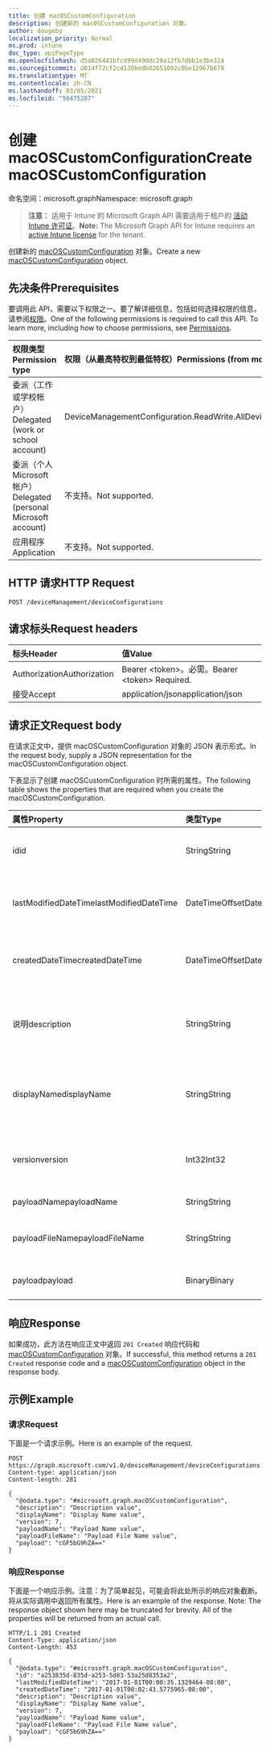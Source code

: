```yaml
---
title: 创建 macOSCustomConfiguration
description: 创建新的 macOSCustomConfiguration 对象。
author: dougeby
localization_priority: Normal
ms.prod: intune
doc_type: apiPageType
ms.openlocfilehash: d5a826441bfcd99d49ddc29a12fb7dbb1e3be324
ms.sourcegitcommit: d014f72cf2cd130bedb02651092c0be12967b679
ms.translationtype: MT
ms.contentlocale: zh-CN
ms.lasthandoff: 03/05/2021
ms.locfileid: "50475287"
---
```

# <a name="create-macoscustomconfiguration"></a><span data-ttu-id="356eb-103">创建 macOSCustomConfiguration</span><span class="sxs-lookup"><span data-stu-id="356eb-103">Create macOSCustomConfiguration</span></span>

<span data-ttu-id="356eb-104">命名空间：microsoft.graph</span><span class="sxs-lookup"><span data-stu-id="356eb-104">Namespace: microsoft.graph</span></span>

> <span data-ttu-id="356eb-105">**注意：** 适用于 Intune 的 Microsoft Graph API 需要适用于租户的 [活动 Intune 许可证](https://go.microsoft.com/fwlink/?linkid=839381)。</span><span class="sxs-lookup"><span data-stu-id="356eb-105">**Note:** The Microsoft Graph API for Intune requires an [active Intune license](https://go.microsoft.com/fwlink/?linkid=839381) for the tenant.</span></span>

<span data-ttu-id="356eb-106">创建新的 [macOSCustomConfiguration](../resources/intune-deviceconfig-macoscustomconfiguration.md) 对象。</span><span class="sxs-lookup"><span data-stu-id="356eb-106">Create a new [macOSCustomConfiguration](../resources/intune-deviceconfig-macoscustomconfiguration.md) object.</span></span>

## <a name="prerequisites"></a><span data-ttu-id="356eb-107">先决条件</span><span class="sxs-lookup"><span data-stu-id="356eb-107">Prerequisites</span></span>
<span data-ttu-id="356eb-p101">要调用此 API，需要以下权限之一。要了解详细信息，包括如何选择权限的信息，请参阅[权限](/graph/permissions-reference)。</span><span class="sxs-lookup"><span data-stu-id="356eb-p101">One of the following permissions is required to call this API. To learn more, including how to choose permissions, see [Permissions](/graph/permissions-reference).</span></span>

|<span data-ttu-id="356eb-110">权限类型</span><span class="sxs-lookup"><span data-stu-id="356eb-110">Permission type</span></span>|<span data-ttu-id="356eb-111">权限（从最高特权到最低特权）</span><span class="sxs-lookup"><span data-stu-id="356eb-111">Permissions (from most to least privileged)</span></span>|
|:---|:---|
|<span data-ttu-id="356eb-112">委派（工作或学校帐户）</span><span class="sxs-lookup"><span data-stu-id="356eb-112">Delegated (work or school account)</span></span>|<span data-ttu-id="356eb-113">DeviceManagementConfiguration.ReadWrite.All</span><span class="sxs-lookup"><span data-stu-id="356eb-113">DeviceManagementConfiguration.ReadWrite.All</span></span>|
|<span data-ttu-id="356eb-114">委派（个人 Microsoft 帐户）</span><span class="sxs-lookup"><span data-stu-id="356eb-114">Delegated (personal Microsoft account)</span></span>|<span data-ttu-id="356eb-115">不支持。</span><span class="sxs-lookup"><span data-stu-id="356eb-115">Not supported.</span></span>|
|<span data-ttu-id="356eb-116">应用程序</span><span class="sxs-lookup"><span data-stu-id="356eb-116">Application</span></span>|<span data-ttu-id="356eb-117">不支持。</span><span class="sxs-lookup"><span data-stu-id="356eb-117">Not supported.</span></span>|

## <a name="http-request"></a><span data-ttu-id="356eb-118">HTTP 请求</span><span class="sxs-lookup"><span data-stu-id="356eb-118">HTTP Request</span></span>
<!-- {
  "blockType": "ignored"
}
-->
``` http
POST /deviceManagement/deviceConfigurations
```

## <a name="request-headers"></a><span data-ttu-id="356eb-119">请求标头</span><span class="sxs-lookup"><span data-stu-id="356eb-119">Request headers</span></span>
|<span data-ttu-id="356eb-120">标头</span><span class="sxs-lookup"><span data-stu-id="356eb-120">Header</span></span>|<span data-ttu-id="356eb-121">值</span><span class="sxs-lookup"><span data-stu-id="356eb-121">Value</span></span>|
|:---|:---|
|<span data-ttu-id="356eb-122">Authorization</span><span class="sxs-lookup"><span data-stu-id="356eb-122">Authorization</span></span>|<span data-ttu-id="356eb-123">Bearer &lt;token&gt;。必需。</span><span class="sxs-lookup"><span data-stu-id="356eb-123">Bearer &lt;token&gt; Required.</span></span>|
|<span data-ttu-id="356eb-124">接受</span><span class="sxs-lookup"><span data-stu-id="356eb-124">Accept</span></span>|<span data-ttu-id="356eb-125">application/json</span><span class="sxs-lookup"><span data-stu-id="356eb-125">application/json</span></span>|

## <a name="request-body"></a><span data-ttu-id="356eb-126">请求正文</span><span class="sxs-lookup"><span data-stu-id="356eb-126">Request body</span></span>
<span data-ttu-id="356eb-127">在请求正文中，提供 macOSCustomConfiguration 对象的 JSON 表示形式。</span><span class="sxs-lookup"><span data-stu-id="356eb-127">In the request body, supply a JSON representation for the macOSCustomConfiguration object.</span></span>

<span data-ttu-id="356eb-128">下表显示了创建 macOSCustomConfiguration 时所需的属性。</span><span class="sxs-lookup"><span data-stu-id="356eb-128">The following table shows the properties that are required when you create the macOSCustomConfiguration.</span></span>

|<span data-ttu-id="356eb-129">属性</span><span class="sxs-lookup"><span data-stu-id="356eb-129">Property</span></span>|<span data-ttu-id="356eb-130">类型</span><span class="sxs-lookup"><span data-stu-id="356eb-130">Type</span></span>|<span data-ttu-id="356eb-131">说明</span><span class="sxs-lookup"><span data-stu-id="356eb-131">Description</span></span>|
|:---|:---|:---|
|<span data-ttu-id="356eb-132">id</span><span class="sxs-lookup"><span data-stu-id="356eb-132">id</span></span>|<span data-ttu-id="356eb-133">String</span><span class="sxs-lookup"><span data-stu-id="356eb-133">String</span></span>|<span data-ttu-id="356eb-134">实体的键。</span><span class="sxs-lookup"><span data-stu-id="356eb-134">Key of the entity.</span></span> <span data-ttu-id="356eb-135">继承自 [deviceConfiguration](../resources/intune-deviceconfig-deviceconfiguration.md)</span><span class="sxs-lookup"><span data-stu-id="356eb-135">Inherited from [deviceConfiguration](../resources/intune-deviceconfig-deviceconfiguration.md)</span></span>|
|<span data-ttu-id="356eb-136">lastModifiedDateTime</span><span class="sxs-lookup"><span data-stu-id="356eb-136">lastModifiedDateTime</span></span>|<span data-ttu-id="356eb-137">DateTimeOffset</span><span class="sxs-lookup"><span data-stu-id="356eb-137">DateTimeOffset</span></span>|<span data-ttu-id="356eb-138">上次修改对象的日期/时间。</span><span class="sxs-lookup"><span data-stu-id="356eb-138">DateTime the object was last modified.</span></span> <span data-ttu-id="356eb-139">继承自 [deviceConfiguration](../resources/intune-deviceconfig-deviceconfiguration.md)</span><span class="sxs-lookup"><span data-stu-id="356eb-139">Inherited from [deviceConfiguration](../resources/intune-deviceconfig-deviceconfiguration.md)</span></span>|
|<span data-ttu-id="356eb-140">createdDateTime</span><span class="sxs-lookup"><span data-stu-id="356eb-140">createdDateTime</span></span>|<span data-ttu-id="356eb-141">DateTimeOffset</span><span class="sxs-lookup"><span data-stu-id="356eb-141">DateTimeOffset</span></span>|<span data-ttu-id="356eb-142">创建对象的日期/时间。</span><span class="sxs-lookup"><span data-stu-id="356eb-142">DateTime the object was created.</span></span> <span data-ttu-id="356eb-143">继承自 [deviceConfiguration](../resources/intune-deviceconfig-deviceconfiguration.md)</span><span class="sxs-lookup"><span data-stu-id="356eb-143">Inherited from [deviceConfiguration](../resources/intune-deviceconfig-deviceconfiguration.md)</span></span>|
|<span data-ttu-id="356eb-144">说明</span><span class="sxs-lookup"><span data-stu-id="356eb-144">description</span></span>|<span data-ttu-id="356eb-145">String</span><span class="sxs-lookup"><span data-stu-id="356eb-145">String</span></span>|<span data-ttu-id="356eb-146">管理员提供的设备配置的说明。</span><span class="sxs-lookup"><span data-stu-id="356eb-146">Admin provided description of the Device Configuration.</span></span> <span data-ttu-id="356eb-147">继承自 [deviceConfiguration](../resources/intune-deviceconfig-deviceconfiguration.md)</span><span class="sxs-lookup"><span data-stu-id="356eb-147">Inherited from [deviceConfiguration](../resources/intune-deviceconfig-deviceconfiguration.md)</span></span>|
|<span data-ttu-id="356eb-148">displayName</span><span class="sxs-lookup"><span data-stu-id="356eb-148">displayName</span></span>|<span data-ttu-id="356eb-149">String</span><span class="sxs-lookup"><span data-stu-id="356eb-149">String</span></span>|<span data-ttu-id="356eb-150">管理员提供的设备配置的名称。</span><span class="sxs-lookup"><span data-stu-id="356eb-150">Admin provided name of the device configuration.</span></span> <span data-ttu-id="356eb-151">继承自 [deviceConfiguration](../resources/intune-deviceconfig-deviceconfiguration.md)</span><span class="sxs-lookup"><span data-stu-id="356eb-151">Inherited from [deviceConfiguration](../resources/intune-deviceconfig-deviceconfiguration.md)</span></span>|
|<span data-ttu-id="356eb-152">version</span><span class="sxs-lookup"><span data-stu-id="356eb-152">version</span></span>|<span data-ttu-id="356eb-153">Int32</span><span class="sxs-lookup"><span data-stu-id="356eb-153">Int32</span></span>|<span data-ttu-id="356eb-154">设备配置的版本。</span><span class="sxs-lookup"><span data-stu-id="356eb-154">Version of the device configuration.</span></span> <span data-ttu-id="356eb-155">继承自 [deviceConfiguration](../resources/intune-deviceconfig-deviceconfiguration.md)</span><span class="sxs-lookup"><span data-stu-id="356eb-155">Inherited from [deviceConfiguration](../resources/intune-deviceconfig-deviceconfiguration.md)</span></span>|
|<span data-ttu-id="356eb-156">payloadName</span><span class="sxs-lookup"><span data-stu-id="356eb-156">payloadName</span></span>|<span data-ttu-id="356eb-157">String</span><span class="sxs-lookup"><span data-stu-id="356eb-157">String</span></span>|<span data-ttu-id="356eb-158">向用户显示的名称。</span><span class="sxs-lookup"><span data-stu-id="356eb-158">Name that is displayed to the user.</span></span>|
|<span data-ttu-id="356eb-159">payloadFileName</span><span class="sxs-lookup"><span data-stu-id="356eb-159">payloadFileName</span></span>|<span data-ttu-id="356eb-160">String</span><span class="sxs-lookup"><span data-stu-id="356eb-160">String</span></span>|<span data-ttu-id="356eb-161">有效负载文件名 (\*.mobileconfig \| \*.xml) 。</span><span class="sxs-lookup"><span data-stu-id="356eb-161">Payload file name (\*.mobileconfig \| \*.xml).</span></span>|
|<span data-ttu-id="356eb-162">payload</span><span class="sxs-lookup"><span data-stu-id="356eb-162">payload</span></span>|<span data-ttu-id="356eb-163">Binary</span><span class="sxs-lookup"><span data-stu-id="356eb-163">Binary</span></span>|<span data-ttu-id="356eb-164">有效负载。</span><span class="sxs-lookup"><span data-stu-id="356eb-164">Payload.</span></span> <span data-ttu-id="356eb-165">（UTF8 编码的字节数组）</span><span class="sxs-lookup"><span data-stu-id="356eb-165">(UTF8 encoded byte array)</span></span>|



## <a name="response"></a><span data-ttu-id="356eb-166">响应</span><span class="sxs-lookup"><span data-stu-id="356eb-166">Response</span></span>
<span data-ttu-id="356eb-167">如果成功，此方法在响应正文中返回 `201 Created` 响应代码和 [macOSCustomConfiguration](../resources/intune-deviceconfig-macoscustomconfiguration.md) 对象。</span><span class="sxs-lookup"><span data-stu-id="356eb-167">If successful, this method returns a `201 Created` response code and a [macOSCustomConfiguration](../resources/intune-deviceconfig-macoscustomconfiguration.md) object in the response body.</span></span>

## <a name="example"></a><span data-ttu-id="356eb-168">示例</span><span class="sxs-lookup"><span data-stu-id="356eb-168">Example</span></span>

### <a name="request"></a><span data-ttu-id="356eb-169">请求</span><span class="sxs-lookup"><span data-stu-id="356eb-169">Request</span></span>
<span data-ttu-id="356eb-170">下面是一个请求示例。</span><span class="sxs-lookup"><span data-stu-id="356eb-170">Here is an example of the request.</span></span>
``` http
POST https://graph.microsoft.com/v1.0/deviceManagement/deviceConfigurations
Content-type: application/json
Content-length: 281

{
  "@odata.type": "#microsoft.graph.macOSCustomConfiguration",
  "description": "Description value",
  "displayName": "Display Name value",
  "version": 7,
  "payloadName": "Payload Name value",
  "payloadFileName": "Payload File Name value",
  "payload": "cGF5bG9hZA=="
}
```

### <a name="response"></a><span data-ttu-id="356eb-171">响应</span><span class="sxs-lookup"><span data-stu-id="356eb-171">Response</span></span>
<span data-ttu-id="356eb-p109">下面是一个响应示例。注意：为了简单起见，可能会将此处所示的响应对象截断。将从实际调用中返回所有属性。</span><span class="sxs-lookup"><span data-stu-id="356eb-p109">Here is an example of the response. Note: The response object shown here may be truncated for brevity. All of the properties will be returned from an actual call.</span></span>
``` http
HTTP/1.1 201 Created
Content-Type: application/json
Content-Length: 453

{
  "@odata.type": "#microsoft.graph.macOSCustomConfiguration",
  "id": "a253835d-835d-a253-5d83-53a25d8353a2",
  "lastModifiedDateTime": "2017-01-01T00:00:35.1329464-08:00",
  "createdDateTime": "2017-01-01T00:02:43.5775965-08:00",
  "description": "Description value",
  "displayName": "Display Name value",
  "version": 7,
  "payloadName": "Payload Name value",
  "payloadFileName": "Payload File Name value",
  "payload": "cGF5bG9hZA=="
}
```









